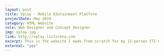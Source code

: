 ```yaml
---
layout: post
title: Vplay - Mobile Edutainment Platform
projectDate: May 2019
category: HTML Website
role: Web Designer and Concept Designer
img: vplay.jpg
link: http://vplay.lizlorena.com
excerpt: This is the website I made from scratch for my 11-person ITI Capstone class start-up project.
external: "yes"
---
```

